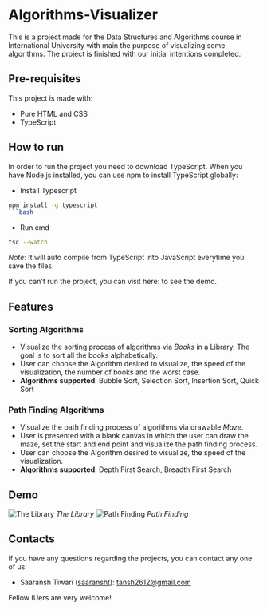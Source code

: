 # Algorithms-Visualizer
This is a project made for the Data Structures and Algorithms course in International University with main the purpose of visualizing some algorithms. The project is finished with our initial intentions completed.

## Pre-requisites
This project is made with:
+ Pure HTML and CSS
+ TypeScript

## How to run
In order to run the project you need to
download TypeScript. When you have Node.js installed, you can use npm to install TypeScript globally:
+ Install Typescript
```bash
npm install -g typescript 
```bash
```
+ Run cmd
```bash 
tsc --watch
``` 
*Note*: It will auto compile from TypeScript into JavaScript everytime you save the files.

If you can't run the project, you can visit here:  to see the demo.

## Features
### Sorting Algorithms
+ Visualize the sorting process of algorithms via *Books* in a Library. The goal is to sort all the books alphabetically.
+ User can choose the Algorithm desired to visualize, the speed of the visualization, the number of books and the worst case.
+ **Algorithms supported**: Bubble Sort, Selection Sort, Insertion Sort, Quick Sort
### Path Finding Algorithms
+ Visualize the path finding process of algorithms via drawable *Maze*.
+ User is presented with a blank canvas in which the user can draw the maze, set the start and end point and visualize the path finding process.
+ User can choose the Algorithm desired to visualize, the speed of the visualization.
+ **Algorithms supported**: Depth First Search, Breadth First Search

## Demo
![The Library](https://imgur.com/C3tMUqv.png)
*The Library*
![Path Finding](https://imgur.com/m0nlZtu.png)
*Path Finding*

## Contacts
If you have any questions regarding the projects, you can contact any one of us:
+ Saaransh Tiwari ([saaransht](https://github.com/saaransht)): tansh2612@gmail.com


Fellow IUers are very welcome!
